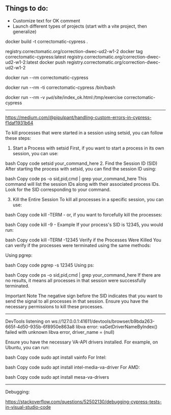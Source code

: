 ## Things to do:
- Customize text for OK comment
- Launch different types of projects (start with a vite project, then generalize)

docker build -t correctomatic-cypress .

registry.correctomatic.org/correction-dwec-ud2-w1-2
docker tag correctomatic-cypress:latest registry.correctomatic.org/correction-dwec-ud2-w1-2:latest
docker push registry.correctomatic.org/correction-dwec-ud2-w1-2

docker run --rm correctomatic-cypress


docker run --rm -ti correctomatic-cypress /bin/bash

docker run --rm -v `pwd`/site/index_ok.html:/tmp/exercise correctomatic-cypress

-----------------------------------

https://medium.com/@pipulpant/handling-custom-errors-in-cypress-f1daf1931b64



To kill processes that were started in a session using setsid, you can follow these steps:

1. Start a Process with setsid
First, if you want to start a process in its own session, you can use:

bash
Copy code
setsid your_command_here
2. Find the Session ID (SID)
After starting the process with setsid, you can find the session ID using:

bash
Copy code
ps -o sid,pid,cmd | grep your_command_here
This command will list the session IDs along with their associated process IDs. Look for the SID corresponding to your command.

3. Kill the Entire Session
To kill all processes in a specific session, you can use:

bash
Copy code
kill -TERM -<SID>
or, if you want to forcefully kill the processes:

bash
Copy code
kill -9 -<SID>
Example
If your process's SID is 12345, you would run:

bash
Copy code
kill -TERM -12345
Verify if the Processes Were Killed
You can verify if the processes were terminated using the same methods:

Using pgrep:

bash
Copy code
pgrep -s 12345
Using ps:

bash
Copy code
ps -o sid,pid,cmd | grep your_command_here
If there are no results, it means all processes in that session were successfully terminated.

Important Note
The negative sign before the SID indicates that you want to send the signal to all processes in that session.
Ensure you have the necessary permissions to kill these processes.



----------------


DevTools listening on ws://127.0.0.1:41611/devtools/browser/b9bda263-665f-4d50-935b-6f8950e863a8
libva error: vaGetDriverNameByIndex() failed with unknown libva error, driver_name = (null)

Ensure you have the necessary VA-API drivers installed. For example, on Ubuntu, you can run:

bash
Copy code
sudo apt install vainfo
For Intel:

bash
Copy code
sudo apt install intel-media-va-driver
For AMD:

bash
Copy code
sudo apt install mesa-va-drivers


----------------

Debugging:

https://stackoverflow.com/questions/52502130/debugging-cypress-tests-in-visual-studio-code
